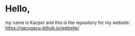 # Hello,
my name is Kacper and this is the repository for my website: https://gacugacu.github.io/website/.
